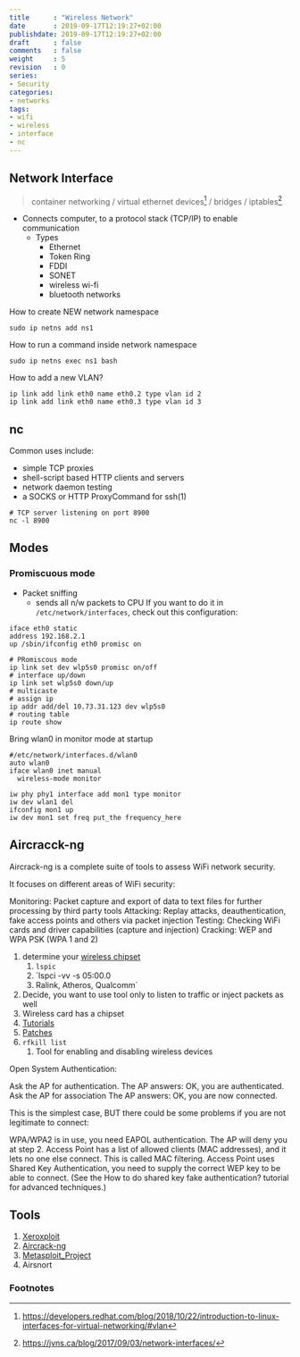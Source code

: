 ```yaml
---
title      : "Wireless Network"
date       : 2019-09-17T12:19:27+02:00
publishdate: 2019-09-17T12:19:27+02:00
draft      : false
comments   : false
weight     : 5
revision   : 0
series:
- Security
categories:
- networks
tags:
- wifi
- wireless
- interface
- nc
---
```


<!-- more -->
## Network Interface

> container networking / virtual ethernet devices[^2] / bridges / iptables[^1]

* Connects computer, to a protocol stack (TCP/IP) to enable communication
  * Types
    * Ethernet
    * Token Ring
    * FDDI
    * SONET
    * wireless wi-fi
    * bluetooth networks



How to create NEW network namespace
```
sudo ip netns add ns1
```

How to run a command inside network namespace
```
sudo ip netns exec ns1 bash
```

How to add a new VLAN?

```
ip link add link eth0 name eth0.2 type vlan id 2
ip link add link eth0 name eth0.3 type vlan id 3
```


## nc

Common uses include:

* simple TCP proxies
* shell-script based HTTP clients and servers
* network daemon testing
* a SOCKS or HTTP ProxyCommand for ssh(1)

```
# TCP server listening on port 8900
nc -l 8900
```

## Modes

### Promiscuous mode

* Packet sniffing
  * sends all n/w packets to CPU
If you want to do it in `/etc/network/interfaces`, check out this configuration:

```
iface eth0 static
address 192.168.2.1
up /sbin/ifconfig eth0 promisc on

# PRomiscous mode
ip link set dev wlp5s0 promisc on/off
# interface up/down
ip link set wlp5s0 down/up
# multicaste
# assign ip
ip addr add/del 10.73.31.123 dev wlp5s0
# routing table
ip route show
```

Bring wlan0 in monitor mode at startup
```
#/etc/network/interfaces.d/wlan0
auto wlan0
iface wlan0 inet manual
  wireless-mode monitor
```

```
iw phy phy1 interface add mon1 type monitor
iw dev wlan1 del
ifconfig mon1 up
iw dev mon1 set freq put_the frequency_here
```

## Aircracck-ng

Aircrack-ng is a complete suite of tools to assess WiFi network security.

It focuses on different areas of WiFi security:

Monitoring: Packet capture and export of data to text files for further processing by third party tools
Attacking: Replay attacks, deauthentication, fake access points and others via packet injection
Testing: Checking WiFi cards and driver capabilities (capture and injection)
Cracking: WEP and WPA PSK (WPA 1 and 2)

1. determine your [wireless chipset](https://wikidevi.com/wiki/Wireless_adapters/Chipset_table)
   1. `lspic`
   2. `lspci -vv -s 05:00.0
   3. Ralink, Atheros, Qualcomm`
2. Decide, you want to use tool only to listen to traffic or inject packets as well
3. Wireless card has a chipset
4. [Tutorials](https://aircrack-ng.org/~~~~~~~~~~~~~~~~~~~~~~~~~~~~~~~~~~~~/doku.php?id=tutorial)
5. [Patches](https://patches.aircrack-ng.org/)
6. `rfkill list`
   1. Tool for enabling and disabling wireless devices
   
Open System Authentication:

Ask the AP for authentication.
The AP answers: OK, you are authenticated.
Ask the AP for association
The AP answers: OK, you are now connected.

This is the simplest case, BUT there could be some problems if you are not legitimate to connect:

WPA/WPA2 is in use, you need EAPOL authentication. The AP will deny you at step 2.
Access Point has a list of allowed clients (MAC addresses), and it lets no one else connect. This is called MAC filtering.
Access Point uses Shared Key Authentication, you need to supply the correct WEP key to be able to connect. (See the How to do shared key fake authentication? tutorial for advanced techniques.)




## Tools

1. [Xeroxploit](https://github.com/LionSec/xerosploit)
2. [Aircrack-ng](https://en.wikipedia.org/wiki/Aircrack-ng)
3. [Metasploit_Project](https://en.wikipedia.org/wiki/Metasploit_Project)
4. Airsnort

### Footnotes

[^1]: https://jvns.ca/blog/2017/09/03/network-interfaces/
[^2]: https://developers.redhat.com/blog/2018/10/22/introduction-to-linux-interfaces-for-virtual-networking/#vlan
